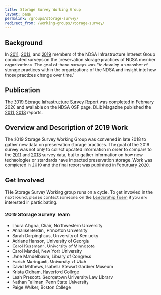 ```yaml
---
title: Storage Survey Working Group
layout: page
permalink: /groups/storage-survey/
redirect_from: /working-groups/storage-survey/
---
```


## Background
In [2011](http://www.dlib.org/dlib/may13/altman/05altman.html), [2013](http://www.dlib.org/dlib/july17/gallinger/07gallinger.html), and [2019](https://osf.io/uwsg7/) members of the NDSA Infrastructure Interest Group conducted surveys on the preservation storage practices of NDSA member organizations. The goal of these surveys was “to develop a snapshot of storage practices within the organizations of the NDSA and insight into how those practices change over time.” 

## Publication
The [2019 Storage Infrastructure Survey Report](https://osf.io/uwsg7/) was completed in February 2020 and available on the NDSA OSF page. DLib Magazine published the [2011](http://www.dlib.org/dlib/may13/altman/05altman.html), [2013](http://www.dlib.org/dlib/july17/gallinger/07gallinger.html) reports.  

## Overview and Description of 2019 Work
The 2019 Storage Survey Working Group was convened in late 2018 to gather new data on preservation storage practices. The goal of the 2019 survey was not only to collect updated information in order to compare to the [2011](https://hdl.handle.net/1902.1/19768) and [2013](https://doi.org/10.7910/DVN/8NYC97) survey data, but to gather information on how new technologies or standards have impacted preservation storage. Work was completed in 2019 and the final report was published in Feburuary 2020.  


## Get Involved
THe Storage Survey Working group runs on a cycle.  To get invovled in the next round, please contact someone on the [Leadership Team](https://ndsa.org/about/leadership/) if you are interested in participating.

### 2019 Storage Survey Team
- Laura Alagna, Chair, Northwestern University
- Annalise Berdini, Princeton University
- Sarah Dorpinghaus, University of Kentucky
- Adriane Hanson, University of Georgia
- Carol Kussmann, University of Minnesota
- Carol Mandel, New York University
- Jane Mandelbaum, Library of Congress
- Harish Maringanti, University of Utah
- David Mathews, Isabella Stewart Gardner Museum
- Krista Oldham, Haverford College
- Leah Prescott, Georgetown University Law Library
- Nathan Tallman, Penn State University
- Paige Walker, Boston College
